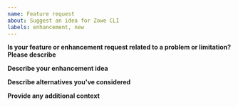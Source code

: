 ```yaml
---
name: Feature request
about: Suggest an idea for Zowe CLI
labels: enhancement, new
---
```


<!-- Thanks for deciding to open an issue. Before submitting, please complete the following information. -->

**Is your feature or enhancement request related to a problem or limitation? Please describe**

<!-- A clear and concise description of the problem or limitation. Example: I'm frustrated when [...] happens, or I wish I was able to [...] with Zowe -->

**Describe your enhancement idea**

<!-- A clear and concise description of what you want to happen, such as the task you are trying to complete. -->

**Describe alternatives you've considered**

<!-- A clear and concise description of any alternative solutions or workarounds you've used to overcome the problem or limitation. -->

**Provide any additional context**

<!-- Add any other context (code snippets, error messages, sample outputs, screenshots) about the request here. -->

